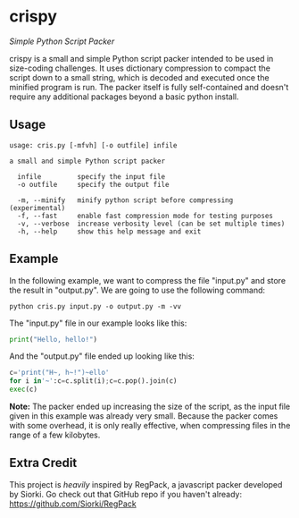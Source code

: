 # crispy
*Simple Python Script Packer*

crispy is a small and simple Python script packer intended to be used in size-coding challenges. It uses dictionary compression to compact the script down to a small string, which is decoded and executed once the minified program is run. The packer itself is fully self-contained and doesn't require any additional packages beyond a basic python install.

## Usage
```
usage: cris.py [-mfvh] [-o outfile] infile

a small and simple Python script packer

  infile         specify the input file
  -o outfile     specify the output file

  -m, --minify   minify python script before compressing (experimental)
  -f, --fast     enable fast compression mode for testing purposes
  -v, --verbose  increase verbosity level (can be set multiple times)
  -h, --help     show this help message and exit
```

## Example
In the following example, we want to compress the file "input.py" and store the result in "output.py". We are going to use the following command:
```
python cris.py input.py -o output.py -m -vv
```

The "input.py" file in our example looks like this:
```py
print("Hello, hello!")
```

And the "output.py" file ended up looking like this:
```py
c='print("H~, h~!")~ello'
for i in'~':c=c.split(i);c=c.pop().join(c)
exec(c)
```

**Note:** The packer ended up increasing the size of the script, as the input file given in this example was already very small. Because the packer comes with some overhead, it is only really effective, when compressing files in the range of a few kilobytes.

## Extra Credit
This project is *heavily* inspired by RegPack, a javascript packer developed by Siorki. Go check out that GitHub repo if you haven't already:
https://github.com/Siorki/RegPack
